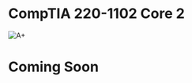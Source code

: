 # __CompTIA 220-1102 Core 2__





![A+](https://github.com/DKC-Bluegeneral/Notes/blob/main/Images/Aplus%20Logo%20Certified%20CE.png)









# Coming Soon